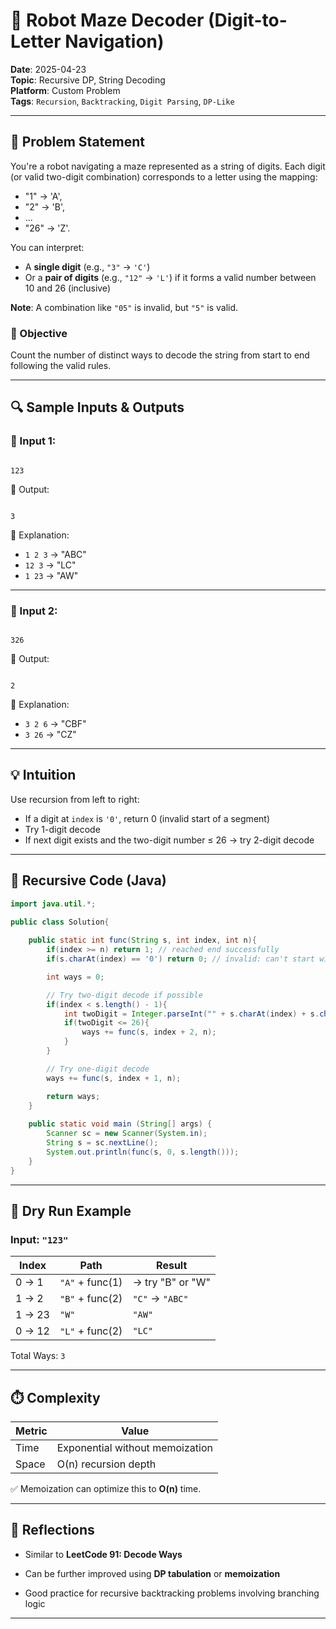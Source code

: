 # 🤖 Robot Maze Decoder (Digit-to-Letter Navigation)

**Date**: 2025-04-23  
**Topic**: Recursive DP, String Decoding  
**Platform**: Custom Problem  
**Tags**: `Recursion`, `Backtracking`, `Digit Parsing`, `DP-Like`

---

## 🧩 Problem Statement

You're a robot navigating a maze represented as a string of digits. Each digit (or valid two-digit combination) corresponds to a letter using the mapping:

- "1" → 'A',  
- "2" → 'B',  
- ...  
- "26" → 'Z'.

You can interpret:
- A **single digit** (e.g., `"3"` → `'C'`)
- Or a **pair of digits** (e.g., `"12"` → `'L'`) if it forms a valid number between 10 and 26 (inclusive)

**Note**: A combination like `"05"` is invalid, but `"5"` is valid.

### 🎯 Objective

Count the number of distinct ways to decode the string from start to end following the valid rules.

---

## 🔍 Sample Inputs & Outputs

### 🔹 Input 1:
```

123

```

🔸 Output:
```

3

```

🧠 Explanation:  
- `1 2 3` → "ABC"  
- `12 3` → "LC"  
- `1 23` → "AW"

---

### 🔹 Input 2:
```

326

```

🔸 Output:
```

2

````

🧠 Explanation:  
- `3 2 6` → "CBF"  
- `3 26` → "CZ"

---

## 💡 Intuition

Use recursion from left to right:
- If a digit at `index` is `'0'`, return 0 (invalid start of a segment)
- Try 1-digit decode
- If next digit exists and the two-digit number ≤ 26 → try 2-digit decode

---

## 🔢 Recursive Code (Java)

```java
import java.util.*;

public class Solution{
    
    public static int func(String s, int index, int n){
        if(index >= n) return 1; // reached end successfully
        if(s.charAt(index) == '0') return 0; // invalid: can't start with '0'

        int ways = 0;

        // Try two-digit decode if possible
        if(index < s.length() - 1){
            int twoDigit = Integer.parseInt("" + s.charAt(index) + s.charAt(index + 1));
            if(twoDigit <= 26){
                ways += func(s, index + 2, n);
            }
        }

        // Try one-digit decode
        ways += func(s, index + 1, n);

        return ways;
    }
    
    public static void main (String[] args) {
        Scanner sc = new Scanner(System.in);
        String s = sc.nextLine();
        System.out.println(func(s, 0, s.length()));
    }
}
````

---

## 🧠 Dry Run Example

### Input: `"123"`

|Index|Path|Result|
|---|---|---|
|0 → 1|`"A"` + func(1)|→ try "B" or "W"|
|1 → 2|`"B"` + func(2)|`"C"` → `"ABC"`|
|1 → 23|`"W"`|`"AW"`|
|0 → 12|`"L"` + func(2)|`"LC"`|

Total Ways: `3`

---

## ⏱️ Complexity

|Metric|Value|
|---|---|
|Time|Exponential without memoization|
|Space|O(n) recursion depth|

✅ Memoization can optimize this to **O(n)** time.

---

## 💭 Reflections

- Similar to **LeetCode 91: Decode Ways**
    
- Can be further improved using **DP tabulation** or **memoization**
    
- Good practice for recursive backtracking problems involving branching logic
    

---
